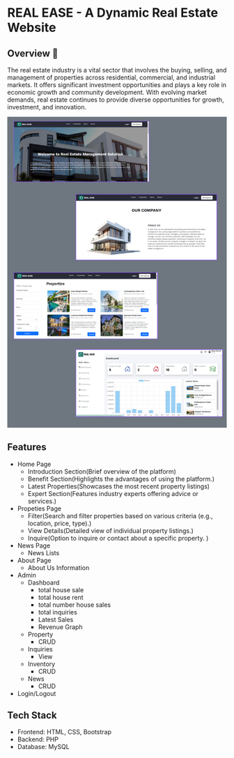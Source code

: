 # REAL EASE - A Dynamic Real Estate Website
## Overview 📌
The real estate industry is a vital sector that involves the buying, selling, and management of properties across residential, commercial, and industrial markets. It offers significant investment opportunities and plays a key role in economic growth and community development. With evolving market demands, real estate continues to provide diverse opportunities for growth, investment, and innovation.

![Logo](RealEstateSample.png)

## Features
 - Home Page
    - Introduction Section(Brief overview of the platform)
    - Benefit Section(Highlights the advantages of using the platform.)
    - Latest Properties(Showcases the most recent property listings)
    - Expert Section(Features industry experts offering advice or services.)
 - Propeties Page
    - Filter(Search and filter properties based on various criteria (e.g., location, price, type).)
    - View Details(Detailed view of individual property listings.)
    - Inquire(Option to inquire or contact about a specific property.
)
 - News Page
    - News Lists
 - About Page
    - About Us Information
 - Admin
    - Dashboard
        - total house sale
        - total house rent
        - total number house sales
        - total inquiries
        - Latest Sales
        - Revenue Graph
    - Property
        - CRUD
    - Inquiries
        - View
    - Inventory
        - CRUD
    - News
        - CRUD
 - Login/Logout

 ## Tech Stack
 - Frontend: HTML, CSS, Bootstrap
 - Backend: PHP
 - Database: MySQL